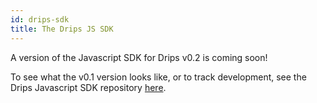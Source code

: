 ```yaml
---
id: drips-sdk
title: The Drips JS SDK
---
```


A version of the Javascript SDK for Drips v0.2 is coming soon!

To see what the v0.1 version looks like, or to track development, see the Drips Javascript SDK repository [here][sk].


[sk]: https://github.com/radicle-dev/drips-js-sdk